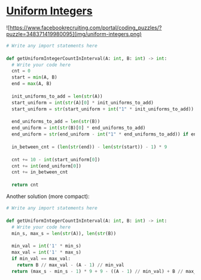 # [Uniform Integers](https://www.facebookrecruiting.com/portal/coding_puzzles/?puzzle=228269118726856)

![https://www.facebookrecruiting.com/portal/coding_puzzles/?puzzle=348371419980095](img/uniform-integers.png)

```python
# Write any import statements here

def getUniformIntegerCountInInterval(A: int, B: int) -> int:
  # Write your code here
  cnt = 0
  start = min(A, B)
  end = max(A, B)
  
  init_uniforms_to_add = len(str(A))
  start_uniform = int(str(A)[0] * init_uniforms_to_add)
  start_uniform = str(start_uniform + int("1" * init_uniforms_to_add)) if start_uniform < start else str(start_uniform)
  
  end_uniforms_to_add = len(str(B))
  end_uniform = int(str(B)[0] * end_uniforms_to_add)
  end_uniform = str(end_uniform - int("1" * end_uniforms_to_add)) if end_uniform > end else str(end_uniform)
  
  in_between_cnt = (len(str(end)) - len(str(start)) - 1) * 9
  
  cnt += 10 - int(start_uniform[0])
  cnt += int(end_uniform[0])
  cnt += in_between_cnt

  return cnt
```

Another solution (more compact):

```python
# Write any import statements here

def getUniformIntegerCountInInterval(A: int, B: int) -> int:
  # Write your code here
  min_s, max_s = len(str(A)), len(str(B))

  min_val = int('1' * min_s)
  max_val = int('1' * max_s)
  if min_val == max_val:
    return B // max_val - (A - 1) // min_val
  return (max_s - min_s - 1) * 9 + 9 - ((A - 1) // min_val) + B // max_val
```



